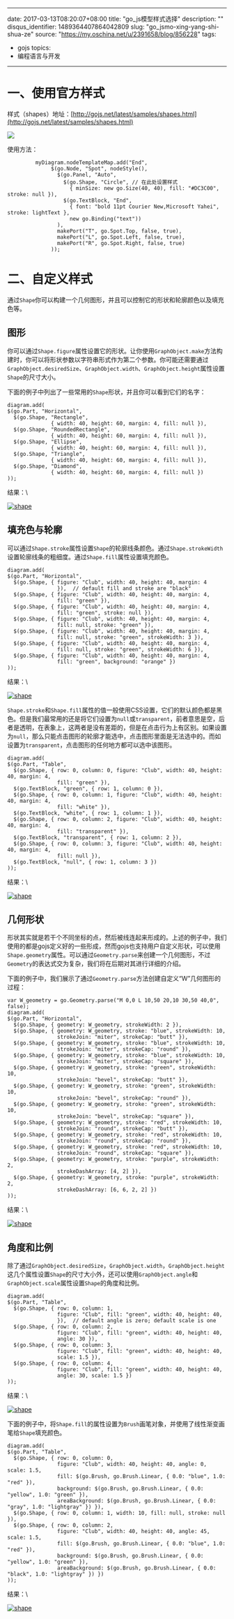 
---
date: 2017-03-13T08:20:07+08:00
title: "go_js模型样式选择"
description: ""
disqus_identifier: 1489364407864042809
slug: "go_jsmo-xing-yang-shi-shua-ze"
source: "https://my.oschina.net/u/2391658/blog/856228"
tags: 
- gojs 
topics:
- 编程语言与开发
---

一、使用官方样式
================

样式（shapes）地址：[http://gojs.net/latest/samples/shapes.html](http://gojs.net/latest/samples/shapes.html)

![](https://static.yushuangqi.com/blog/2017/0313075858r11uxdecek0.gif)

使用方法：

             myDiagram.nodeTemplateMap.add("End",
                  $(go.Node, "Spot", nodeStyle(),
                    $(go.Panel, "Auto",
                      $(go.Shape, "Circle", // 在此处设置样式
                        { minSize: new go.Size(40, 40), fill: "#DC3C00", stroke: null }),
                      $(go.TextBlock, "End",
                        { font: "bold 11pt Courier New,Microsoft Yahei", stroke: lightText },
                        new go.Binding("text"))
                    ),
                    makePort("T", go.Spot.Top, false, true),
                    makePort("L", go.Spot.Left, false, true),
                    makePort("R", go.Spot.Right, false, true)
                  ));

二、自定义样式
==============

通过`Shape`你可以构建一个几何图形，并且可以控制它的形状和轮廓颜色以及填充色等。

图形
----

你可以通过`Shape.figure`属性设置它的形状。让你使用`GraphObject.make`方法构建时，你可以将形状参数以字符串形式作为第二个参数。你可能还需要通过`GraphObject.desiredSize`、`GraphObject.width`、`GraphObject.height`属性设置`Shape`的尺寸大小。

下面的例子中列出了一些常用的`Shape`形状，并且你可以看到它们的名字：

    diagram.add(
    $(go.Part, "Horizontal",
      $(go.Shape, "Rectangle",
                  { width: 40, height: 60, margin: 4, fill: null }),
      $(go.Shape, "RoundedRectangle",
                  { width: 40, height: 60, margin: 4, fill: null }),
      $(go.Shape, "Ellipse",
                  { width: 40, height: 60, margin: 4, fill: null }),
      $(go.Shape, "Triangle",
                  { width: 40, height: 60, margin: 4, fill: null }),
      $(go.Shape, "Diamond",
                  { width: 40, height: 60, margin: 4, fill: null })
    ));

结果：\

[![shape](https://static.yushuangqi.com/blog/2017/0313075859vqhcz1nmjol.jpg)](https://static.yushuangqi.com/blog/2017/0313075859vqhcz1nmjol.jpg)

填充色与轮廓
------------

可以通过`Shape.stroke`属性设置`Shape`的轮廓线条颜色。通过`Shape.strokeWidth`设置轮廓线条的粗细度。通过`Shape.fill`属性设置填充颜色。

    diagram.add(
    $(go.Part, "Horizontal",
      $(go.Shape, { figure: "Club", width: 40, height: 40, margin: 4
                    }),  // default fill and stroke are "black"
      $(go.Shape, { figure: "Club", width: 40, height: 40, margin: 4,
                    fill: "green" }),
      $(go.Shape, { figure: "Club", width: 40, height: 40, margin: 4,
                    fill: "green", stroke: null }),
      $(go.Shape, { figure: "Club", width: 40, height: 40, margin: 4,
                    fill: null, stroke: "green" }),
      $(go.Shape, { figure: "Club", width: 40, height: 40, margin: 4,
                    fill: null, stroke: "green", strokeWidth: 3 }),
      $(go.Shape, { figure: "Club", width: 40, height: 40, margin: 4,
                    fill: null, stroke: "green", strokeWidth: 6 }),
      $(go.Shape, { figure: "Club", width: 40, height: 40, margin: 4,
                    fill: "green", background: "orange" })
    ));

结果：\

[![shape](https://static.yushuangqi.com/blog/2017/0313075859o2cg2iarbsw.jpg)](https://static.yushuangqi.com/blog/2017/0313075859o2cg2iarbsw.jpg)

`Shape.stroke`和`Shape.fill`属性的值一般使用CSS设置，它们的默认颜色都是黑色。但是我们最常用的还是将它们设置为`null`或`transparent`，前者意思是空，后者是透明，在表象上，这两者是没有差距的，但是在点击行为上有区别。如果设置为`null`，那么只能点击图形的轮廓才能选中，点击图形里面是无法选中的。而如设置为`transparent`，点击图形的任何地方都可以选中该图形。

    diagram.add(
    $(go.Part, "Table",
      $(go.Shape, { row: 0, column: 0, figure: "Club", width: 40, height: 40, margin: 4,
                    fill: "green" }),
      $(go.TextBlock, "green", { row: 1, column: 0 }),
      $(go.Shape, { row: 0, column: 1, figure: "Club", width: 40, height: 40, margin: 4,
                    fill: "white" }),
      $(go.TextBlock, "white", { row: 1, column: 1 }),
      $(go.Shape, { row: 0, column: 2, figure: "Club", width: 40, height: 40, margin: 4,
                    fill: "transparent" }),
      $(go.TextBlock, "transparent", { row: 1, column: 2 }),
      $(go.Shape, { row: 0, column: 3, figure: "Club", width: 40, height: 40, margin: 4,
                    fill: null }),
      $(go.TextBlock, "null", { row: 1, column: 3 })
    ));

结果：\

[![shape](https://static.yushuangqi.com/blog/2017/0313075900idjnnt4cqqo.jpg)](https://static.yushuangqi.com/blog/2017/0313075900idjnnt4cqqo.jpg)

几何形状
--------

形状其实就是若干个不同坐标的点，然后被线连起来形成的。上述的例子中，我们使用的都是gojs定义好的一些形成，然而gojs也支持用户自定义形状，可以使用`Shape.geometry`属性。可以通过`Geometry.parse`来创建一个几何图形，不过`Geometry`的表达式交为复杂，我们将在后期对其进行详细的介绍。

下面的例子中，我们展示了通过`Geometry.parse`方法创建自定义“W”几何图形的过程：

    var W_geometry = go.Geometry.parse("M 0,0 L 10,50 20,10 30,50 40,0", false);
    diagram.add(
    $(go.Part, "Horizontal",
      $(go.Shape, { geometry: W_geometry, strokeWidth: 2 }),
      $(go.Shape, { geometry: W_geometry, stroke: "blue", strokeWidth: 10,
                    strokeJoin: "miter", strokeCap: "butt" }),
      $(go.Shape, { geometry: W_geometry, stroke: "blue", strokeWidth: 10,
                    strokeJoin: "miter", strokeCap: "round" }),
      $(go.Shape, { geometry: W_geometry, stroke: "blue", strokeWidth: 10,
                    strokeJoin: "miter", strokeCap: "square" }),
      $(go.Shape, { geometry: W_geometry, stroke: "green", strokeWidth: 10,
                    strokeJoin: "bevel", strokeCap: "butt" }),
      $(go.Shape, { geometry: W_geometry, stroke: "green", strokeWidth: 10,
                    strokeJoin: "bevel", strokeCap: "round" }),
      $(go.Shape, { geometry: W_geometry, stroke: "green", strokeWidth: 10,
                    strokeJoin: "bevel", strokeCap: "square" }),
      $(go.Shape, { geometry: W_geometry, stroke: "red", strokeWidth: 10,
                    strokeJoin: "round", strokeCap: "butt" }),
      $(go.Shape, { geometry: W_geometry, stroke: "red", strokeWidth: 10,
                    strokeJoin: "round", strokeCap: "round" }),
      $(go.Shape, { geometry: W_geometry, stroke: "red", strokeWidth: 10,
                    strokeJoin: "round", strokeCap: "square" }),
      $(go.Shape, { geometry: W_geometry, stroke: "purple", strokeWidth: 2,
                    strokeDashArray: [4, 2] }),
      $(go.Shape, { geometry: W_geometry, stroke: "purple", strokeWidth: 2,
                    strokeDashArray: [6, 6, 2, 2] })
    ));

结果：\

[![shape](https://static.yushuangqi.com/blog/2017/0313075900vp2pu4nkaml.jpg)](https://static.yushuangqi.com/blog/2017/0313075900vp2pu4nkaml.jpg)

角度和比例
----------

除了通过`GraphObject.desiredSize`，`GraphObject.width`，`GraphObject.height`这几个属性设置`Shape`的尺寸大小外，还可以使用`GraphObject.angle`和`GraphObject.scale`属性设置`Shape`的角度和比例。

    diagram.add(
    $(go.Part, "Table",
      $(go.Shape, { row: 0, column: 1,
                    figure: "Club", fill: "green", width: 40, height: 40,
                    }),  // default angle is zero; default scale is one
      $(go.Shape, { row: 0, column: 2,
                    figure: "Club", fill: "green", width: 40, height: 40,
                    angle: 30 }),
      $(go.Shape, { row: 0, column: 3,
                    figure: "Club", fill: "green", width: 40, height: 40,
                    scale: 1.5 }),
      $(go.Shape, { row: 0, column: 4,
                    figure: "Club", fill: "green", width: 40, height: 40,
                    angle: 30, scale: 1.5 })
    ));

结果：\

[![shape](https://static.yushuangqi.com/blog/2017/0313075900h2sdvn00k2l.jpg)](https://static.yushuangqi.com/blog/2017/0313075900h2sdvn00k2l.jpg)

下面的例子中，将`Shape.fill`的属性设置为`Brush`画笔对象，并使用了线性渐变画笔给`Shape`填充颜色。

    diagram.add(
    $(go.Part, "Table",
      $(go.Shape, { row: 0, column: 0,
                    figure: "Club", width: 40, height: 40, angle: 0, scale: 1.5,
                    fill: $(go.Brush, go.Brush.Linear, { 0.0: "blue", 1.0: "red" }),
                    background: $(go.Brush, go.Brush.Linear, { 0.0: "yellow", 1.0: "green" }),
                    areaBackground: $(go.Brush, go.Brush.Linear, { 0.0: "gray", 1.0: "lightgray" }) }),
      $(go.Shape, { row: 0, column: 1, width: 10, fill: null, stroke: null }),
      $(go.Shape, { row: 0, column: 2,
                    figure: "Club", width: 40, height: 40, angle: 45, scale: 1.5,
                    fill: $(go.Brush, go.Brush.Linear, { 0.0: "blue", 1.0: "red" }),
                    background: $(go.Brush, go.Brush.Linear, { 0.0: "yellow", 1.0: "green" }),
                    areaBackground: $(go.Brush, go.Brush.Linear, { 0.0: "black", 1.0: "lightgray" }) })
    ));

结果：\

[![shape](https://static.yushuangqi.com/blog/2017/0313075901udvakzdoqmq.jpg)](https://static.yushuangqi.com/blog/2017/0313075901udvakzdoqmq.jpg)

